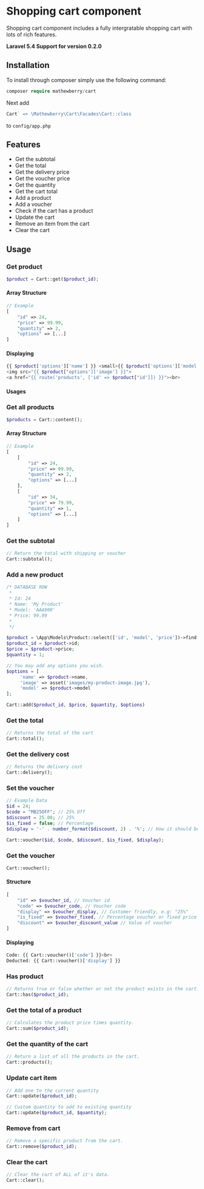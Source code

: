 # Shopping cart component

Shopping cart component includes a fully intergratable shopping cart with lots of rich features.

**Laravel 5.4 Support for version 0.2.0**

## Installation

To install through composer simply use the following command:

```PHP
composer require mathewberry/cart
```

Next add 

```PHP
Cart` => \Mathewberry\Cart\Facades\Cart::class
```

to ```config/app.php```

## Features

- Get the subtotal
- Get the total
- Get the delivery price
- Get the voucher price
- Get the quantity
- Get the cart total
- Add a product
- Add a voucher
- Check if the cart has a product
- Update the cart
- Remove an item from the cart
- Clear the cart

## Usage

### Get product

```PHP 
$product = Cart::get($product_id);
```

#### Array Structure
```PHP
// Example
[
    "id" => 24,
    "price" => 99.99,
    "quantity" => 2,
    "options" => [...]
]
```

#### Displaying
```PHP
{{ $product['options']['name'] }} <small>{{ $product['options']['model'] }}</small><br>
<img src="{{ $product['options']['image'] }}">
<a href="{{ route('products', ['id' => $product['id']]) }}"><br>
```

#### Usages

### Get all products

```PHP
$products = Cart::content();
```

#### Array Structure
```PHP
// Example
[
    [
        "id" => 24,
        "price" => 99.99,
        "quantity" => 2,
        "options" => [...]
    ],
    [
        "id" => 34,
        "price" => 79.99,
        "quantity" => 1,
        "options" => [...]
    ]
]
```


### Get the subtotal

```PHP
// Return the total with shipping or voucher
Cart::subtotal();
```

### Add a new product

```PHP
/* DATABASE ROW
 *
 * Id: 24
 * Name: 'My Product'
 * Model: 'AAA900'
 * Price: 99.99
 *
 */

$product = \App\Models\Product::select(['id', 'model', 'price'])->find(24);
$product_id = $product->id;
$price = $product->price;
$quantity = 1;

// You may add any options you wish.
$options = [
     'name' => $product->name,
     'image' => asset('images/my-product-image.jpg'),
     'model' => $product->model
];

Cart::add($product_id, $price, $quantity, $options)
```

### Get the total

```PHP
// Returns the total of the cart
Cart::total();
```

### Get the delivery cost

```PHP
// Returns the delivery cost
Cart::delivery();
```

### Set the voucher

```PHP
// Example Data
$id = 24;
$code = "MB25OFF"; // 25% Off
$discount = 25.00; // 25%
$is_fixed = false; // Percentage
$display = '-' . number_format($discount, 2) . '%'; // How it should be displayed to the customer.

Cart::voucher($id, $code, $discount, $is_fixed, $display);
```

### Get the voucher

```PHP
Cart::voucher();
```

#### Structure

```PHP
[
    "id" => $voucher_id, // Voucher id
    "code" => $voucher_code, // Voucher code
    "display" => $voucher_display, // Customer friendly, e.g: "25%"
    "is_fixed" => $voucher_fixed, // Percentage voucher or fixed price
    "discount" => $voucher_discount_value // Value of voucher
]
```

#### Displaying

```PHP
Code: {{ Cart::voucher()['code'] }}<br>
Deducted: {{ Cart::voucher()['display'] }}
```

### Has product

```PHP
// Returns true or false whether or not the product exists in the cart.
Cart::has($product_id);
```

### Get the total of a product

```PHP
// Calculates the product price times quantity.
Cart::sum($product_id);
```

### Get the quantity of the cart

```PHP
// Return a list of all the products in the cart.
Cart::products();
```

### Update cart item

```PHP
// Add one to the current quantity
Cart::update($product_id);
```
```PHP
// Custom quantity to add to existing quantity
Cart::update($product_id, $quantity);
```

### Remove from cart

```PHP
// Remove a specific product from the cart.
Cart::remove($product_id);
```

### Clear the cart

```PHP
// Clear the cart of ALL of it's data.
Cart::clear();
```

